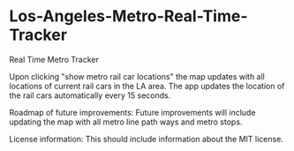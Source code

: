 # Los-Angeles-Metro-Real-Time-Tracker

Real Time Metro Tracker

Upon clicking "show metro rail car locations" the map updates with all locations of current rail cars in the LA area. The app updates the location of the rail cars automatically every 15 seconds. 

Roadmap of future improvements: Future improvements will include updating the map with all metro line path ways and metro stops.

License information: This should include information about the MIT license. 
